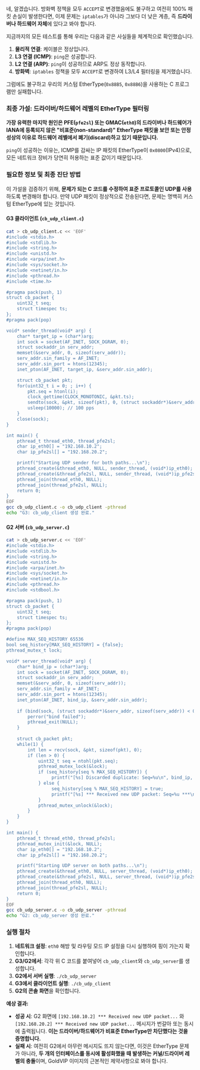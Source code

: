 네, 알겠습니다. 방화벽 정책을 모두 `ACCEPT`로 변경했음에도 불구하고 여전히 100% 패킷 손실이 발생한다면, 이제 문제는 `iptables`가 아니라 그보다 더 낮은 계층, 즉 **드라이버나 하드웨어 자체**에 있다고 봐야 합니다.

지금까지의 모든 테스트를 통해 우리는 다음과 같은 사실들을 체계적으로 확인했습니다.
1.  **물리적 연결**: 케이블은 정상입니다.
2.  **L3 연결 (ICMP)**: `ping`은 성공합니다.
3.  **L2 연결 (ARP)**: `ping`이 성공하므로 ARP도 정상 동작합니다.
4.  **방화벽**: `iptables` 정책을 모두 `ACCEPT`로 변경하여 L3/L4 필터링을 제거했습니다.

그럼에도 불구하고 우리의 커스텀 EtherType(`0x88B5`, `0x88B6`)을 사용하는 C 프로그램만 실패합니다.

### 최종 가설: 드라이버/하드웨어 레벨의 EtherType 필터링

**가장 유력한 마지막 원인은 PFE(`pfe2sl`) 또는 GMAC(`eth0`)의 드라이버나 하드웨어가 IANA에 등록되지 않은 "비표준(non-standard)" EtherType 패킷을 보안 또는 안정성상의 이유로 하드웨어 레벨에서 폐기(discard)하고 있기 때문입니다.**

`ping`이 성공하는 이유는, ICMP를 감싸는 IP 패킷의 EtherType이 `0x0800`(IPv4)으로, 모든 네트워크 장비가 당연히 허용하는 표준 값이기 때문입니다.

### 필요한 정보 및 최종 진단 방법

이 가설을 검증하기 위해, **문제가 되는 C 코드를 수정하여 표준 프로토콜인 UDP를 사용**하도록 변경해야 합니다. 만약 UDP 패킷이 정상적으로 전송된다면, 문제는 명백히 커스텀 EtherType에 있는 것입니다.

#### **G3 클라이언트 (`cb_udp_client.c`)**

```bash
cat > cb_udp_client.c << 'EOF'
#include <stdio.h>
#include <stdlib.h>
#include <string.h>
#include <unistd.h>
#include <arpa/inet.h>
#include <sys/socket.h>
#include <netinet/in.h>
#include <pthread.h>
#include <time.h>

#pragma pack(push, 1)
struct cb_packet {
    uint32_t seq;
    struct timespec ts;
};
#pragma pack(pop)

void* sender_thread(void* arg) {
    char* target_ip = (char*)arg;
    int sock = socket(AF_INET, SOCK_DGRAM, 0);
    struct sockaddr_in serv_addr;
    memset(&serv_addr, 0, sizeof(serv_addr));
    serv_addr.sin_family = AF_INET;
    serv_addr.sin_port = htons(12345);
    inet_pton(AF_INET, target_ip, &serv_addr.sin_addr);

    struct cb_packet pkt;
    for(uint32_t i = 0; ; i++) {
        pkt.seq = htonl(i);
        clock_gettime(CLOCK_MONOTONIC, &pkt.ts);
        sendto(sock, &pkt, sizeof(pkt), 0, (struct sockaddr*)&serv_addr, sizeof(serv_addr));
        usleep(10000); // 100 pps
    }
    close(sock);
}

int main() {
    pthread_t thread_eth0, thread_pfe2sl;
    char ip_eth0[] = "192.168.10.2";
    char ip_pfe2sl[] = "192.168.20.2";

    printf("Starting UDP sender for both paths...\n");
    pthread_create(&thread_eth0, NULL, sender_thread, (void*)ip_eth0);
    pthread_create(&thread_pfe2sl, NULL, sender_thread, (void*)ip_pfe2sl);
    pthread_join(thread_eth0, NULL);
    pthread_join(thread_pfe2sl, NULL);
    return 0;
}
EOF
gcc cb_udp_client.c -o cb_udp_client -pthread
echo "G3: cb_udp_client 생성 완료."
```

#### **G2 서버 (`cb_udp_server.c`)**

```bash
cat > cb_udp_server.c << 'EOF'
#include <stdio.h>
#include <stdlib.h>
#include <string.h>
#include <unistd.h>
#include <arpa/inet.h>
#include <sys/socket.h>
#include <netinet/in.h>
#include <pthread.h>
#include <stdbool.h>

#pragma pack(push, 1)
struct cb_packet {
    uint32_t seq;
    struct timespec ts;
};
#pragma pack(pop)

#define MAX_SEQ_HISTORY 65536
bool seq_history[MAX_SEQ_HISTORY] = {false};
pthread_mutex_t lock;

void* server_thread(void* arg) {
    char* bind_ip = (char*)arg;
    int sock = socket(AF_INET, SOCK_DGRAM, 0);
    struct sockaddr_in serv_addr;
    memset(&serv_addr, 0, sizeof(serv_addr));
    serv_addr.sin_family = AF_INET;
    serv_addr.sin_port = htons(12345);
    inet_pton(AF_INET, bind_ip, &serv_addr.sin_addr);
    
    if (bind(sock, (struct sockaddr*)&serv_addr, sizeof(serv_addr)) < 0) {
        perror("bind failed");
        pthread_exit(NULL);
    }
    
    struct cb_packet pkt;
    while(1) {
        int len = recv(sock, &pkt, sizeof(pkt), 0);
        if (len > 0) {
            uint32_t seq = ntohl(pkt.seq);
            pthread_mutex_lock(&lock);
            if (seq_history[seq % MAX_SEQ_HISTORY]) {
                 printf("[%s] Discarded duplicate: Seq=%u\n", bind_ip, seq);
            } else {
                 seq_history[seq % MAX_SEQ_HISTORY] = true;
                 printf("[%s] *** Received new UDP packet: Seq=%u ***\n", bind_ip, seq);
            }
            pthread_mutex_unlock(&lock);
        }
    }
}

int main() {
    pthread_t thread_eth0, thread_pfe2sl;
    pthread_mutex_init(&lock, NULL);
    char ip_eth0[] = "192.168.10.2";
    char ip_pfe2sl[] = "192.168.20.2";

    printf("Starting UDP server on both paths...\n");
    pthread_create(&thread_eth0, NULL, server_thread, (void*)ip_eth0);
    pthread_create(&thread_pfe2sl, NULL, server_thread, (void*)ip_pfe2sl);
    pthread_join(thread_eth0, NULL);
    pthread_join(thread_pfe2sl, NULL);
    return 0;
}
EOF
gcc cb_udp_server.c -o cb_udp_server -pthread
echo "G2: cb_udp_server 생성 완료."
```

### **실행 절차**

1.  **네트워크 설정**: `eth0` 해방 및 라우팅 모드 IP 설정을 다시 실행하여 핑이 가는지 확인합니다.
2.  **G3/G2에서**: 각각 위 C 코드를 붙여넣어 `cb_udp_client`와 `cb_udp_server`를 생성합니다.
3.  **G2에서 서버 실행**: `./cb_udp_server`
4.  **G3에서 클라이언트 실행**: `./cb_udp_client`
5.  **G2의 콘솔 화면**을 확인합니다.

**예상 결과:**
*   **성공 시**: G2 화면에 `[192.168.10.2] *** Received new UDP packet...` 와 `[192.168.20.2] *** Received new UDP packet...` 메시지가 번갈아 또는 동시에 출력됩니다. **이는 드라이버/하드웨어가 비표준 EtherType만 차단했다는 것을 증명합니다.**
*   **실패 시**: 여전히 G2에서 아무런 메시지도 뜨지 않는다면, 이것은 EtherType 문제가 아니라, **두 개의 인터페이스를 동시에 활성화했을 때 발생하는 커널/드라이버 레벨의 충돌**이며, GoldVIP 이미지의 근본적인 제약사항으로 봐야 합니다.
